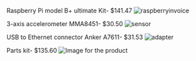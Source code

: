 Raspberry Pi model B+ ultimate Kit- $141.47 ![raspberryinvoice](https://user-images.githubusercontent.com/43188450/48223637-96712680-e365-11e8-8a76-a4708bde7a79.png)   

3-axis accelerometer MMA8451- $30.50 ![sensor](https://user-images.githubusercontent.com/43188450/48223631-93763600-e365-11e8-8948-c7ccd7bb1f52.png)   

USB to Ethernet connector Anker A7611- $31.53 ![adapter](https://user-images.githubusercontent.com/43188450/48223645-98d38080-e365-11e8-8b0b-39cfda79556b.PNG)   

Parts kit- $135.60 ![Image for the product](https://github.com/ArmanVelani/3-AxisAccelerometer/blob/master/invoices%20images/PartsKit.png) 
